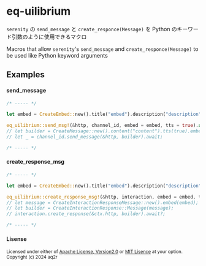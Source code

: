 # eq-uilibrium

`serenity` の `send_message` と `create_responce(Message)` を Python のキーワード引数のように使用できるマクロ

Macros that allow `serenity`'s `send_message` and `create_responce(Message)` to be used like Python keyword arguments

## Examples

#### send_message

```rust
/* ----- */

let embed = CreateEmbed::new().title("embed").description("description");

eq_uilibrium::send_msg!(&http, channel_id, embed = embed, tts = true).await;
// let builder = CreateMessage::new().content("content").tts(true).embed(embed);
// let _ = channel_id.send_message(&http, builder).await;

/* ----- */
```

#### create_response_msg
```rust
/* ----- */

let embed = CreateEmbed::new().title("embed").description("description");

eq_uilibrium::create_response_msg!(&http, interaction, embed = embed, tts = true).await;
// let message = CreateInteractionResponseMessage::new().embed(embed);
// let builder = CreateInteractionResponse::Message(message);
// interaction.create_response(&ctx.http, builder).await?;

/* ----- */
```

#### Lisense

<sub>
Licensed under either of <a href="LICENCE-APACHE">Apache License, Version2.0</a> or
<a href="LICENCE-MIT">MIT Lisence</a> at your option.
</sub>
<br>
<sub>
Copyright (c) 2024 aq2r
</sub>